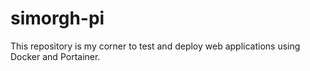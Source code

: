 # simorgh-pi
This repository is my corner to test and deploy web applications using Docker and Portainer.

